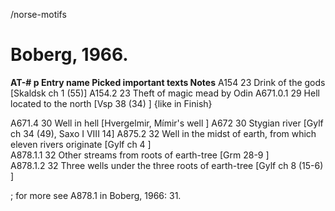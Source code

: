 /norse-motifs

# Boberg, 1966.
**AT-#			p	Entry name														Picked important texts				Notes**
  A154			23	Drink of the gods												[Skaldsk ch 1 (55)]
  A154.2		23	Theft of magic mead by Odin
  A671.0.1		29	Hell located to the north										[Vsp 38 (34)                    ]	{like in Finish}

  A671.4		30	Well in hell													[Hvergelmir, Mímir's well       ]
  A672			30	Stygian river													[Gylf ch 34 (49), Saxo I VIII 14]
  A875.2		32	Well in the midst of earth, from which eleven rivers originate	[Gylf ch 4                      ]												
  A878.1.1		32	Other streams from roots of earth-tree							[Grm 28-9                       ]	
  A878.1.2		32	Three wells under the three roots of earth-tree					[Gylf ch 8 (15-6)               ]	






; for more see A878.1 in Boberg, 1966: 31.